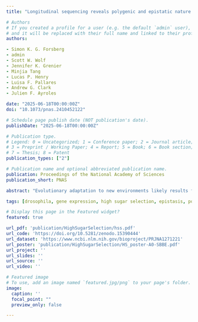 ```yaml
---
title: "Longitudinal sequencing reveals polygenic and epistatic nature of genomic response to selection"

# Authors
# If you created a profile for a user (e.g. the default `admin` user), write the username (folder name) here
# and it will be replaced with their full name and linked to their profile.
authors:

- Simon K. G. Forsberg
- admin
- Scott W. Wolf
- Jennifer K. Grenier
- Minjia Tang
- Lucas P. Henry
- Luisa F. Pallares
- Andrew G. Clark
- Julien F. Ayroles

date: "2025-06-18T00:00:00Z"
doi: "10.1073/pnas.2410452122"

# Schedule page publish date (NOT publication's date).
publishDate: "2025-06-18T00:00:00Z"

# Publication type.
# Legend: 0 = Uncategorized; 1 = Conference paper; 2 = Journal article;
# 3 = Preprint / Working Paper; 4 = Report; 5 = Book; 6 = Book section;
# 7 = Thesis; 8 = Patent
publication_types: ["2"]

# Publication name and optional abbreviated publication name.
publication: Proceedings of the National Academy of Sciences
publication_short: PNAS

abstract: "Evolutionary adaptation to new environments likely results from a combination of selective sweeps and polygenic shifts, depending on the genetic architecture of traits under selection. While selective sweeps have been widely studied, polygenic responses are thought to be more prevalent but remain challenging to quantify. The infinitesimal model makes explicit the hypothesis about the dynamics of changes in allele frequencies under selection, where only allelic effect sizes, frequencies, linkage, and gametic disequilibrium matter. Departures from this, like long-range correlations of allele frequency changes, could be a signal of epistasis in polygenic response. We performed an Evolve & Resequence experiment in _Drosophila melanogaster_ exposing flies to a high-sugar diet for over 100 generations. We tracked allele frequency changes in >3000 individually sequenced flies and population pools and searched for loci under selection by identifying sites with allele frequency trajectories that differentiated selection regimes consistently across replicates. We estimate that at least 4% of the genome was under positive selection, indicating a highly polygenic response. The response was dominated by small, consistent allele frequency changes, with few loci exhibiting large shifts. We then searched for signatures of selection on pairwise combinations of alleles in the new environment and found several strong signals of putative epistatic interactions across unlinked loci that were consistent across selected populations. Finally, we measured differentially expressed genes (DEGs) across treatments and show that DEGs are enriched for selected SNPs. Our results suggest that epistatic contributions to polygenic selective response are common and lead to detectable signatures."

tags: [drosophila, gene expression, high sugar selection, epistasis, polygenic adaptation, selection, quantitative genetics]

# Display this page in the Featured widget?
featured: true

url_pdf: 'publication/HighSugarSelection/hss.pdf'
url_code: 'https://doi.org/10.5281/zenodo.15390444'
url_dataset: 'https://www.ncbi.nlm.nih.gov/bioproject/PRJNA1271221'
url_poster: 'publication/HighSugarSelection/HS_poster-A0-SBBE.pdf'
url_project: ''
url_slides: ''
url_source: ''
url_video: ''

# Featured image
# To use, add an image named `featured.jpg/png` to your page's folder.
image:
  caption: ''
  focal_point: ""
  preview_only: false

---
```

